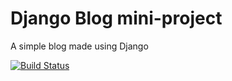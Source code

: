 # Django Blog mini-project

A simple blog made using Django

[![Build Status](https://travis-ci.org/Mismiles/django-blog.svg?branch=master)](https://travis-ci.org/Mismiles/django-blog)
